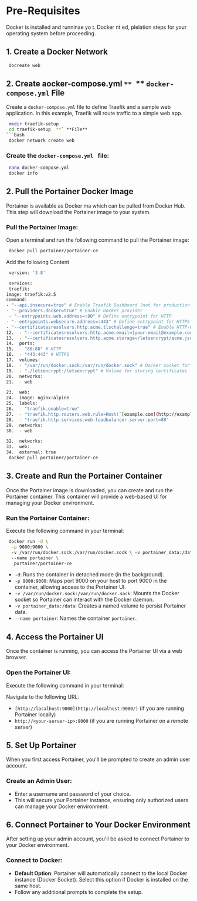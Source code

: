
# Pre-Requisites
 Docker is installed and runninae  yo t.  Docker nt ed, plelation steps for your operating system before proceeding.

## 1\. Create a Docker Network

```bash
 docreate web
 ```
## 2\. Create aocker-compose.yml `** `** `docker-compose.yml` File

Create a `docker-compose.yml` file to define Traefik and a sample web application. In this example, Traefik will route traffic to a simple web app.

```bash
 mkdir traefik-setup
 cd traefik-setup  **` **File**
```bash
 docker network create web
 ```
###  Create the `docker-compose.yml ` file:

 ```bash
  nano docker-compose.yml
  docker info
```

## 2\. Pull the Portainer Docker Image
Portainer is available as  Docker ma which can be pulled from Docker Hub. This step will download the Portainer image to your system.

###  **Pull the Portainer Image**:
Open a terminal and run the following command to pull the Portainer image:

```bash
 docker pull portainer/portainer-ce
 ```
Add the following Content

```bash
 version: '3.8'

 services:
 traefik:
image: traefik:v2.5
command:
- "--api.insecure=true" # Enable Traefik Dashboard (not for production use)
- "--providers.docker=true" # Enable Docker provider
 - "--entrypoints.web.address=:80" # Define entrypoint for HTTP
- "--entrypoints.websecure.address=:443" # Define entrypoint for HTTPS
- "--certificatesresolvers.http.acme.tlschallenge=true" # Enable HTTP-01 challenge for ACME
12.  - "--certificatesresolvers.http.acme.email=[your-email@example.com](mailto:your-email@example.com)" # Your email for ACME
13.  - "--certificatesresolvers.http.acme.storage=/letsencrypt/acme.json" # Storage for certificates
14.  ports:
15.  - "80:80" # HTTP
16.  - "443:443" # HTTPS
17.  volumes:
18.  - "/var/run/docker.sock:/var/run/docker.sock" # Docker socket for service discovery
19.  - "./letsencrypt:/letsencrypt" # Volume for storing certificates
20.  networks:
21.  - web

23.  web:
24.  image: nginx:alpine
25.  labels:
26.  - "traefik.enable=true"
27.  - "traefik.http.routers.web.rule=Host(`[example.com](http://example.com/)`)" # Replace with your domain
28.  - "traefik.http.services.web.loadbalancer.server.port=80"
29.  networks:
30.  - web

32.  networks:
33.  web:
34.  external: true
 docker pull portainer/portainer-ce
 ```


## 3\. Create and Run the Portainer Container
Once the Portainer image is downloaded, you can create and run the Portainer container. This container will provide a web-based UI for managing your Docker environment.

###  **Run the Portainer Container**:
Execute the following command in your terminal:

``` bash
 docker run -d \
  -p 9000:9000 \ 
  -v /var/run/docker.sock:/var/run/docker.sock \ -v portainer_data:/data \ 
  --name portainer \
   portainer/portainer-ce
```
-   `-d`: Runs the container in detached mode (in the background).
-   `-p 9000:9000`: Maps port 9000 on your host to port 9000 in the container, allowing access to the Portainer UI.
-   `-v /var/run/docker.sock:/var/run/docker.sock`: Mounts the Docker socket so Portainer can interact with the Docker daemon.
-   `-v portainer_data:/data`: Creates a named volume to persist Portainer data.
-   `--name portainer`: Names the container  `portainer`.

## 4\. Access the Portainer UI
Once the container is running, you can access the Portainer UI via a web browser.

###  **Open the Portainer UI**:
Execute the following command in your terminal:

Navigate to the following URL:
-   `[http://localhost:9000](http://localhost:9000/)`  (if you are running Portainer locally)
-   `http://<your-server-ip>:9000`  (if you are running Portainer on a remote server)

## 5\. Set Up Portainer 

When you first access Portainer, you'll be prompted to create an admin user account.
### **Create an Admin User**:

-   Enter a username and password of your choice.
-   This will secure your Portainer instance, ensuring only authorized users can manage your Docker environment.

## 6\. Connect Portainer to Your Docker Environment

After setting up your admin account, you'll be asked to connect Portainer to your Docker environment.
### **Connect to Docker**:

-   **Default Option**: Portainer will automatically connect to the local Docker instance (Docker Socket). Select this option if Docker is installed on the same host.
-   Follow any additional prompts to complete the setup.
<!--stackedit_data:
eyJoaXN0b3J5IjpbLTY0OTg3NjU0OSwtMTA3MDkyNzE1MywtMT
k0NTY1MTM1NSwtMjExNzUxODc2MSw2NTE1MDM2ODksMTE5NzAx
NjQ0M119
-->